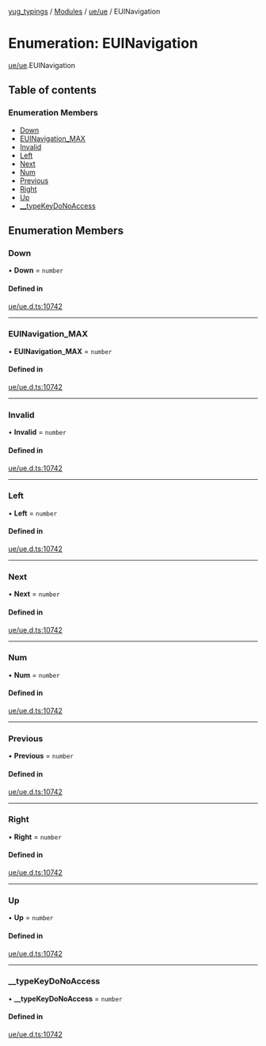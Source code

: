 [yug_typings](../README.md) / [Modules](../modules.md) / [ue/ue](../modules/ue_ue.md) / EUINavigation

# Enumeration: EUINavigation

[ue/ue](../modules/ue_ue.md).EUINavigation

## Table of contents

### Enumeration Members

- [Down](ue_ue.EUINavigation.md#down)
- [EUINavigation\_MAX](ue_ue.EUINavigation.md#euinavigation_max)
- [Invalid](ue_ue.EUINavigation.md#invalid)
- [Left](ue_ue.EUINavigation.md#left)
- [Next](ue_ue.EUINavigation.md#next)
- [Num](ue_ue.EUINavigation.md#num)
- [Previous](ue_ue.EUINavigation.md#previous)
- [Right](ue_ue.EUINavigation.md#right)
- [Up](ue_ue.EUINavigation.md#up)
- [\_\_typeKeyDoNoAccess](ue_ue.EUINavigation.md#__typekeydonoaccess)

## Enumeration Members

### Down

• **Down** = `number`

#### Defined in

[ue/ue.d.ts:10742](https://github.com/YugMetaverse/yug_typings/blob/b7d9b19/ue/ue.d.ts#L10742)

___

### EUINavigation\_MAX

• **EUINavigation\_MAX** = `number`

#### Defined in

[ue/ue.d.ts:10742](https://github.com/YugMetaverse/yug_typings/blob/b7d9b19/ue/ue.d.ts#L10742)

___

### Invalid

• **Invalid** = `number`

#### Defined in

[ue/ue.d.ts:10742](https://github.com/YugMetaverse/yug_typings/blob/b7d9b19/ue/ue.d.ts#L10742)

___

### Left

• **Left** = `number`

#### Defined in

[ue/ue.d.ts:10742](https://github.com/YugMetaverse/yug_typings/blob/b7d9b19/ue/ue.d.ts#L10742)

___

### Next

• **Next** = `number`

#### Defined in

[ue/ue.d.ts:10742](https://github.com/YugMetaverse/yug_typings/blob/b7d9b19/ue/ue.d.ts#L10742)

___

### Num

• **Num** = `number`

#### Defined in

[ue/ue.d.ts:10742](https://github.com/YugMetaverse/yug_typings/blob/b7d9b19/ue/ue.d.ts#L10742)

___

### Previous

• **Previous** = `number`

#### Defined in

[ue/ue.d.ts:10742](https://github.com/YugMetaverse/yug_typings/blob/b7d9b19/ue/ue.d.ts#L10742)

___

### Right

• **Right** = `number`

#### Defined in

[ue/ue.d.ts:10742](https://github.com/YugMetaverse/yug_typings/blob/b7d9b19/ue/ue.d.ts#L10742)

___

### Up

• **Up** = `number`

#### Defined in

[ue/ue.d.ts:10742](https://github.com/YugMetaverse/yug_typings/blob/b7d9b19/ue/ue.d.ts#L10742)

___

### \_\_typeKeyDoNoAccess

• **\_\_typeKeyDoNoAccess** = `number`

#### Defined in

[ue/ue.d.ts:10742](https://github.com/YugMetaverse/yug_typings/blob/b7d9b19/ue/ue.d.ts#L10742)
